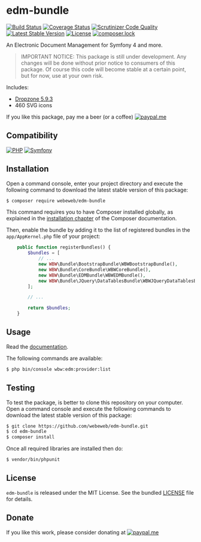 edm-bundle
==========

[![Build Status](https://img.shields.io/github/actions/workflow/status/webeweb/edm-bundle/build.yml?style=flat-square)](https://github.com/webeweb/edm-bundle/actions)
[![Coverage Status](https://img.shields.io/coveralls/github/webeweb/edm-bundle/master.svg?style=flat-square)](https://coveralls.io/github/webeweb/edm-bundle?branch=master)
[![Scrutinizer Code Quality](https://img.shields.io/scrutinizer/quality/g/webeweb/edm-bundle/master.svg?style=flat-square)](https://scrutinizer-ci.com/g/webeweb/edm-bundle/?branch=master)
[![Latest Stable Version](https://img.shields.io/packagist/v/webeweb/edm-bundle.svg?style=flat-square)](https://packagist.org/packages/webeweb/edm-bundle)
[![License](https://img.shields.io/packagist/l/webeweb/edm-bundle.svg?style=flat-square)](https://packagist.org/packages/webeweb/edm-bundle)
[![composer.lock](https://img.shields.io/badge/.lock-uncommited-important.svg?style=flat-square)](https://packagist.org/packages/webeweb/edm-bundle)

An Electronic Document Management for Symfony 4 and more.

> IMPORTANT NOTICE: This package is still under development. Any changes will be
> done without prior notice to consumers of this package. Of course this code
> will become stable at a certain point, but for now, use at your own risk.

Includes:

- [Dropzone 5.9.3](http://www.dropzonejs.com/)
- 460 SVG icons

If you like this package, pay me a beer (or a coffee)
[![paypal.me](https://img.shields.io/badge/paypal.me-webeweb-0070ba.svg?style=flat-square&logo=paypal)](https://www.paypal.me/webeweb)

## Compatibility

[![PHP](https://img.shields.io/badge/php-%5E7.1%7C%5E8.0-blue.svg?style=flat-square)](http://php.net)
[![Symfony](https://img.shields.io/badge/symfony-%5E4.4%7C%5E5.2%7C%5E6.0-brightness.svg?style=flat-square)](https://symfony.com)

## Installation

Open a command console, enter your project directory and execute the following
command to download the latest stable version of this package:

```bash
$ composer require webeweb/edm-bundle
```

This command requires you to have Composer installed globally, as explained in
the [installation chapter](https://getcomposer.org/doc/00-intro.md) of the
Composer documentation.

Then, enable the bundle by adding it to the list of registered bundles
in the `app/AppKernel.php` file of your project:

```php
    public function registerBundles() {
        $bundles = [
            // ...
            new WBW\Bundle\BootstrapBundle\WBWBootstrapBundle(),
            new WBW\Bundle\CoreBundle\WBWCoreBundle(),
            new WBW\Bundle\EDMBundle\WBWEDMBundle(),
            new WBW\Bundle\JQuery\DataTablesBundle\WBWJQueryDataTablesBundle(),
        ];

        // ...

        return $bundles;
    }
```

## Usage

Read the [documentation](Resources/doc/index.md).

The following commands are available:

```bash
$ php bin/console wbw:edm:provider:list
```

## Testing

To test the package, is better to clone this repository on your computer.
Open a command console and execute the following commands to download the latest
stable version of this package:

```bash
$ git clone https://github.com/webeweb/edm-bundle.git
$ cd edm-bundle
$ composer install
```

Once all required libraries are installed then do:

```bash
$ vendor/bin/phpunit
```

## License

`edm-bundle` is released under the MIT License. See the bundled [LICENSE](LICENSE)
file for details.

## Donate

If you like this work, please consider donating at
[![paypal.me](https://img.shields.io/badge/paypal.me-webeweb-0070ba.svg?style=flat-square&logo=paypal)](https://www.paypal.me/webeweb)
